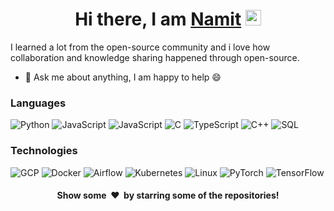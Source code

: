 <div align="center">
   <h1>Hi there, I am <a href="https://namitkharade.github.io/">Namit</a> <img src="https://media.giphy.com/media/hvRJCLFzcasrR4ia7z/giphy.gif" width="25px"> </h1> 
</div>

I learned a lot from the open-source community and i love how collaboration and knowledge sharing happened through open-source.

- 💬 Ask me about anything, I am happy to help :smile:

### Languages

![Python](https://img.shields.io/badge/-Python-000?&logo=Python)
![JavaScript](https://img.shields.io/badge/-JavaScript-000?&logo=JavaScript)
![JavaScript](https://img.shields.io/badge/-Vue.js-000?&logo=Vue.js)
![C](https://img.shields.io/badge/-C-000?&logo=C)
![TypeScript](https://img.shields.io/badge/-TypeScript-000?&logo=TypeScript)
![C++](https://img.shields.io/badge/-C++-000?&logo=c%2b%2b&logoColor=00599C)
![SQL](https://img.shields.io/badge/-SQL-000?&logo=MySQL)

### Technologies

![GCP](https://img.shields.io/badge/-GoogleCloud-000?&logo=GoogleCloud&logoColor=#4285F4)
![Docker](https://img.shields.io/badge/-Docker-000?&logo=Docker)
![Airflow](https://img.shields.io/badge/-ApacheAirflow-000?&logo=ApacheAirflow&logoColor=#017CEE)
![Kubernetes](https://img.shields.io/badge/-Kubernetes-000?&logo=Kubernetes)
![Linux](https://img.shields.io/badge/-Linux-000?&logo=Linux)
![PyTorch](https://img.shields.io/badge/-PyTorch-000?&logo=PyTorch)
![TensorFlow](https://img.shields.io/badge/-TensorFlow-000?&logo=TensorFlow)



<div align="center">
<h4 align="center">Show some &nbsp;❤️&nbsp; by starring some of the repositories!</h4>

